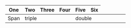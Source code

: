 | One    | Two | Three | Four    | Five  | Six
|-|-|-|-|-|-
| Span <td colspan=3>triple  <td colspan=2>double
